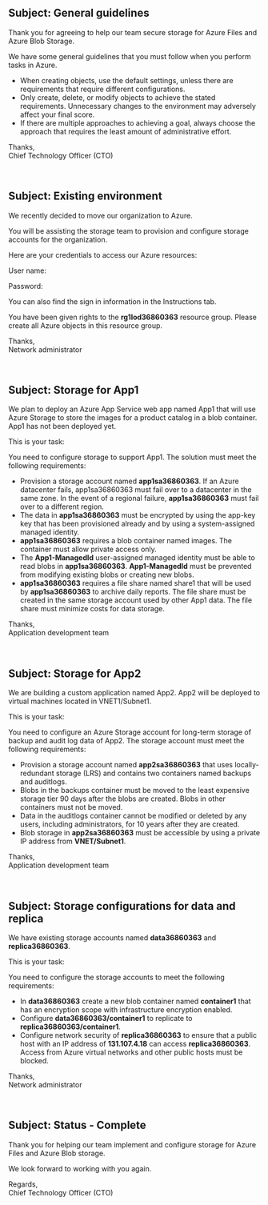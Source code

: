 **Subject: General guidelines**
---
Thank you for agreeing to help our team secure storage for Azure Files and Azure Blob Storage.

We have some general guidelines that you must follow when you perform tasks in Azure.

* When creating objects, use the default settings, unless there are requirements that require different configurations.
* Only create, delete, or modify objects to achieve the stated requirements. Unnecessary changes to the environment may adversely affect your final score.
* If there are multiple approaches to achieving a goal, always choose the approach that requires the least amount of administrative effort.

Thanks,
<br>
Chief Technology Officer (CTO)

<br>

**Subject: Existing environment**
---
We recently decided to move our organization to Azure.

You will be assisting the storage team to provision and configure storage accounts for the organization.

Here are your credentials to access our Azure resources:

User name:

Password:

You can also find the sign in information in the Instructions tab.

You have been given rights to the **rg1lod36860363** resource group. Please create all Azure objects in this resource group.

Thanks,
<br>
Network administrator

<br>

**Subject: Storage for App1**
---
We plan to deploy an Azure App Service web app named App1 that will use Azure Storage to store the images for a product catalog in a blob container. App1 has not been deployed yet.

This is your task:

You need to configure storage to support App1. The solution must meet the following requirements:

* Provision a storage account named **app1sa36860363**. If an Azure datacenter fails, app1sa36860363 must fail over to a datacenter in the same zone. In the event of a regional failure, **app1sa36860363** must fail over to a different region.
* The data in **app1sa36860363** must be encrypted by using the app-key key that has been provisioned already and by using a system-assigned managed identity.
* **app1sa36860363** requires a blob container named images. The container must allow private access only.
* The **App1-ManagedId** user-assigned managed identity must be able to read blobs in **app1sa36860363**. **App1-ManagedId** must be prevented from modifying existing blobs or creating new blobs.
* **app1sa36860363** requires a file share named share1 that will be used by **app1sa36860363** to archive daily reports. The file share must be created in the same storage account used by other App1 data. The file share must minimize costs for data storage.

Thanks,
<br>
Application development team

<br>


**Subject: Storage for App2**
---
We are building a custom application named App2. App2 will be deployed to virtual machines located in VNET1/Subnet1.

This is your task:

You need to configure an Azure Storage account for long-term storage of backup and audit log data of App2. The storage account must meet the following requirements:
* Provision a storage account named **app2sa36860363** that uses locally-redundant storage (LRS) and contains two containers named backups and auditlogs.
* Blobs in the backups container must be moved to the least expensive storage tier 90 days after the blobs are created. Blobs in other containers must not be moved.
* Data in the auditlogs container cannot be modified or deleted by any users, including administrators, for 10 years after they are created.
* Blob storage in **app2sa36860363** must be accessible by using a private IP address from **VNET/Subnet1**.

Thanks,
<br>
Application development team

<br>

**Subject: Storage configurations for data and replica**
---
We have existing storage accounts named **data36860363** and **replica36860363**.

This is your task:

You need to configure the storage accounts to meet the following requirements:
* In **data36860363** create a new blob container named **container1** that has an encryption scope with infrastructure encryption enabled.
* Configure **data36860363/container1** to replicate to **replica36860363/container1**.
* Configure network security of **replica36860363** to ensure that a public host with an IP address of **131.107.4.18** can access **replica36860363**. Access from Azure virtual networks and other public hosts must be blocked.

Thanks,
<br>
Network administrator

<br>


**Subject: Status - Complete**
---
Thank you for helping our team implement and configure storage for Azure Files and Azure Blob storage.

We look forward to working with you again.

Regards,
<br>
Chief Technology Officer (CTO)
